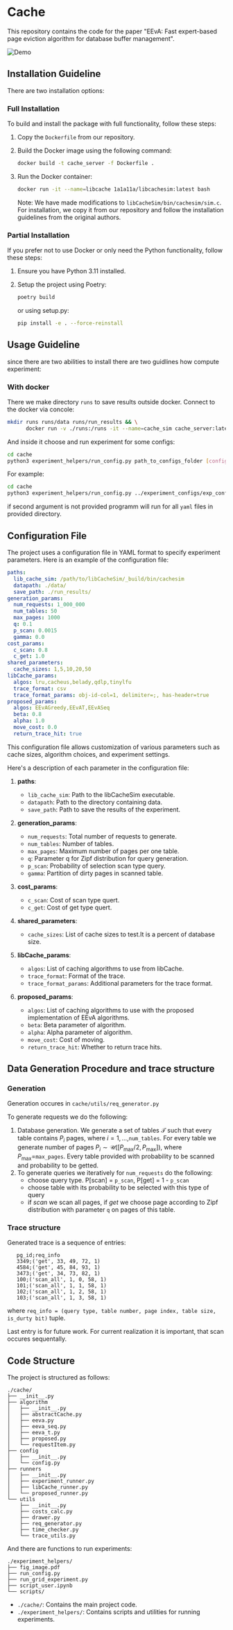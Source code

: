 # Cache

This repository contains the code for the paper "EEvA: Fast expert-based page eviction algorithm for database buffer management".

![Demo](./assets/compare_image.png)

## Installation Guideline

There are two installation options:

### Full Installation

To build and install the package with full functionality, follow these steps:

1. Copy the `Dockerfile` from our repository.
2. Build the Docker image using the following command:
   ```bash
   docker build -t cache_server -f Dockerfile .
   ```
3. Run the Docker container:
   ```bash
   docker run -it --name=libcache 1a1a11a/libcachesim:latest bash
   ```

   Note: We have made modifications to `libCacheSim/bin/cachesim/sim.c`. For installation, we copy it from our repository and follow the installation guidelines from the original authors.

### Partial Installation

If you prefer not to use Docker or only need the Python functionality, follow these steps:

1. Ensure you have Python 3.11 installed.
2. Setup the project using Poetry:

   ```bash
   poetry build
   ```

   or using setup.py:

   ```bash
   pip install -e . --force-reinstall
   ```

## Usage Guideline

since there are two abilities to install there are two guidlines how compute experiment:

### With docker

There we make directory `runs` to save results outside docker. Connect to the docker via concole:

```bash
mkdir runs runs/data runs/run_results && \
      docker run -v ./runs:/runs -it --name=cache_sim cache_server:latest bash
```

And inside it choose and run experiment for some configs:

```bash
cd cache
python3 experiment_helpers/run_config.py path_to_configs_folder [config_name]
```

For example:

```bash
cd cache
python3 experiment_helpers/run_config.py ../experiment_configs/exp_configs scan_eq_get
```

if second argument is not provided programm will run for all `yaml` files in provided directory.

## Configuration File

The project uses a configuration file in YAML format to specify experiment parameters. Here is an example of the configuration file:

```yaml
paths:
  lib_cache_sim: /path/to/libCacheSim/_build/bin/cachesim
  datapath: ./data/
  save_path: ./run_results/
generation_params:
  num_requests: 1_000_000
  num_tables: 50
  max_pages: 1000
  q: 0.1
  p_scan: 0.0015
  gamma: 0.0
cost_params:
  c_scan: 0.8
  c_get: 1.0
shared_parameters:
  cache_sizes: 1,5,10,20,50
libCache_params:
  algos: lru,cacheus,belady,qdlp,tinylfu
  trace_format: csv
  trace_format_params: obj-id-col=1, delimiter=;, has-header=true
proposed_params:
  algos: EEvAGreedy,EEvAT,EEvASeq
  beta: 0.8
  alpha: 1.0
  move_cost: 0.0
  return_trace_hit: true
```

This configuration file allows customization of various parameters such as cache sizes, algorithm choices, and experiment settings.

Here's a description of each parameter in the configuration file:

1. **paths**:
   - `lib_cache_sim`: Path to the libCacheSim executable.
   - `datapath`: Path to the directory containing data.
   - `save_path`: Path to save the results of the experiment.

2. **generation_params**:
   - `num_requests`: Total number of requests to generate.
   - `num_tables`: Number of tables.
   - `max_pages`: Maximum number of pages per one table.
   - `q`: Parameter q for Zipf distribution for query generation.
   - `p_scan`: Probability of selection scan type query.
   - `gamma`: Partition of dirty pages in scanned table.

3. **cost_params**:
   - `c_scan`: Cost of scan type quert.
   - `c_get`: Cost of get type quert.

4. **shared_parameters**:
   - `cache_sizes`: List of cache sizes to test.It is a percent of database size.

5. **libCache_params**:
   - `algos`: List of caching algorithms to use from libCache.
   - `trace_format`: Format of the trace.
   - `trace_format_params`: Additional parameters for the trace format.

6. **proposed_params**:
   - `algos`: List of caching algorithms to use with the proposed implementation of EEvA algorithms.
   - `beta`: Beta parameter of algorithm.
   - `alpha`: Alpha parameter of algorithm.
   - `move_cost`: Cost of moving.
   - `return_trace_hit`: Whether to return trace hits.

## Data Generation Procedure and trace structure

### Generation

Generation occures in `cache/utils/req_generator.py`

To generate requests we do the following:

   1. Database generation. We generate a set of tables $\mathcal{T}$ such that every table contains $P_i$ pages, where $i=1,\ldots,$`num_tables`. For every table we generate number of pages $P_i\sim \mathcal{U}([P_{\max} / 2, P_{\max}])$, where $P_{\max}$=`max_pages`. Every table provided with probability to be scanned and probability to be getted.
   2. To generate queries we iteratively for `num_requests` do the following:
      - choose query type. P[scan] = `p_scan`, P[get] = 1 - `p_scan`
      - choose table with its probability to be selected with this type of query
      - if *scan* we scan all pages, if *get* we choose page according to Zipf distribution with parameter `q` on pages of this table.

### Trace structure

Generated trace is a sequence of entries:

```csv
   pg_id;req_info
   3349;('get', 33, 49, 72, 1)
   4584;('get', 45, 84, 93, 1)
   3473;('get', 34, 73, 82, 1)
   100;('scan_all', 1, 0, 58, 1)
   101;('scan_all', 1, 1, 58, 1)
   102;('scan_all', 1, 2, 58, 1)
   103;('scan_all', 1, 3, 58, 1)
```

where `req_info = (query type, table number, page index, table size, is_durty bit)` tuple.

Last entry is for future work. For current realization it is important, that scan occures sequentally.

## Code Structure

The project is structured as follows:

    ./cache/
    ├── __init__.py
    ├── algorithm
    │   ├── __init__.py
    │   ├── abstractCache.py
    │   ├── eeva.py
    │   ├── eeva_seq.py
    │   ├── eeva_t.py
    │   ├── proposed.py
    │   └── requestItem.py
    ├── config
    │   ├── __init__.py
    │   └── config.py
    ├── runners
    │   ├── __init__.py
    │   ├── experiment_runner.py
    │   ├── libCache_runner.py
    │   └── proposed_runner.py
    └── utils
        ├── __init__.py
        ├── costs_calc.py
        ├── drawer.py
        ├── req_generator.py
        ├── time_checker.py
        └── trace_utils.py

And there are functions to run experiments:

    ./experiment_helpers/
    ├── fig_image.pdf
    ├── run_config.py
    ├── run_grid_experiment.py
    ├── script_user.ipynb
    └── scripts/

- `./cache/`: Contains the main project code.
- `./experiment_helpers/`: Contains scripts and utilities for running experiments.
